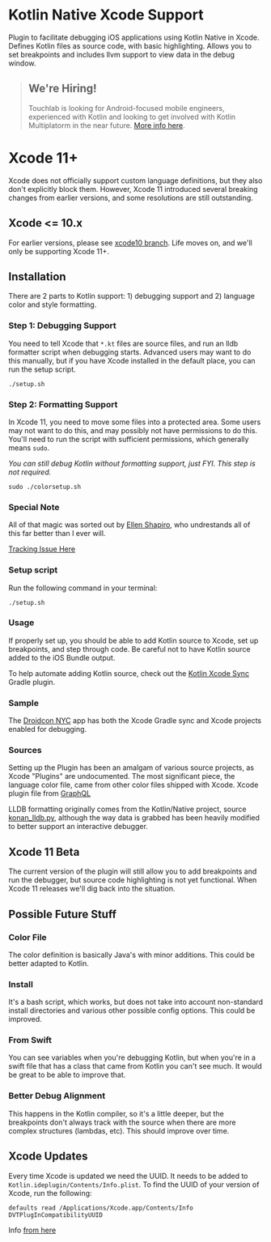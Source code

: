 # Kotlin Native Xcode Support

Plugin to facilitate debugging iOS applications using Kotlin Native in Xcode.
Defines Kotlin files as source code, with basic highlighting. Allows you to
set breakpoints and includes llvm support to view data in the debug window.

> ## **We're Hiring!**
>
> Touchlab is looking for Android-focused mobile engineers, experienced with Kotlin and 
> looking to get involved with Kotlin Multiplatorm in the near future. [More info here](https://on.touchlab.co/2P94J5q).

# Xcode 11+

Xcode does not officially support custom language definitions, but they also don't explicitly block them. However, 
Xcode 11 introduced several breaking changes from earlier versions, and some resolutions are still outstanding.

## Xcode <= 10.x

For earlier versions, please see [xcode10 branch](https://github.com/touchlab/xcode-kotlin/tree/xcode10). Life moves on, 
and we'll only be supporting Xcode 11+.

## Installation

There are 2 parts to Kotlin support: 1) debugging support and 2) language color and style formatting.

### Step 1: Debugging Support

You need to tell Xcode that `*.kt` files are source files, and run an lldb formatter script when debugging starts. 
Advanced users may want to do this manually, but if you have Xcode installed in the default place, you can run the 
setup script.

```
./setup.sh
```

### Step 2: Formatting Support

In Xcode 11, you need to move some files into a protected area. Some users may not want to do this, and may possibly
not have permissions to do this. You'll need to run the script with sufficient permissions, which generally means
`sudo`.

*You can still debug Kotlin without formatting support, just FYI. This step is not required.*

```
sudo ./colorsetup.sh
```

### Special Note

All of that magic was sorted out by [Ellen Shapiro](https://github.com/designatednerd), who undrestands all of this 
far better than I ever will.
 
[Tracking Issue Here](https://github.com/apollographql/xcode-graphql/issues/23)

### Setup script

Run the following command in your terminal:

```
./setup.sh
```

### Usage

If properly set up, you should be able to add Kotlin source to Xcode, set up breakpoints, and step through code.
Be careful not to have Kotlin source added to the iOS Bundle output.

To help automate adding Kotlin source, check out the [Kotlin Xcode Sync](https://github.com/touchlab/KotlinXcodeSync) Gradle plugin.

### Sample

The [Droidcon NYC](https://github.com/touchlab/DroidconKotlin/) app has both the Xcode Gradle sync and Xcode projects enabled for debugging.

### Sources

Setting up the Plugin has been an amalgam of various source projects, as Xcode "Plugins"
are undocumented. The most significant piece, the language color file, came from other color 
files shipped with Xcode. Xcode plugin file from [GraphQL](https://github.com/apollographql/xcode-graphql/blob/master/GraphQL.ideplugin/Contents/Resources/GraphQL.xcplugindata)

LLDB formatting originally comes from the Kotlin/Native project, source [konan_lldb.py](https://github.com/JetBrains/kotlin-native/blob/dbb162a4b523071f31913e888e212df344a1b61e/llvmDebugInfoC/src/scripts/konan_lldb.py), although the way data is grabbed has been heavily modified to better
support an interactive debugger.

## Xcode 11 Beta

The current version of the plugin will still allow you to add breakpoints and run the debugger, but source code highlighting is not yet functional. When Xcode 11 releases
we'll dig back into the situation.

## Possible Future Stuff

### Color File

The color definition is basically Java's with minor additions. This could be better adapted to Kotlin.

### Install

It's a bash script, which works, but does not take into account non-standard install directories and various other possible config options. This could be improved.

### From Swift

You can see variables when you're debugging Kotlin, but when you're in a swift file that has a class that came from Kotlin
you can't see much. It would be great to be able to improve that.

### Better Debug Alignment

This happens in the Kotlin compiler, so it's a little deeper, but the breakpoints don't always track with the source 
when there are more complex structures (lambdas, etc). This should improve over time.

## Xcode Updates

Every time Xcode is updated we need the UUID. It needs to be added to `Kotlin.ideplugin/Contents/Info.plist`. To find the 
UUID of your version of Xcode, run the following:

```
defaults read /Applications/Xcode.app/Contents/Info DVTPlugInCompatibilityUUID
```

Info [from here](https://www.mokacoding.com/blog/xcode-plugins-update/)
